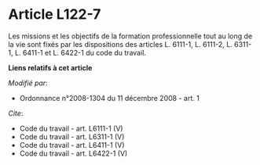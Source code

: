 # Article L122-7

Les missions et les objectifs de la formation professionnelle tout au long de la vie sont fixés par les dispositions des
articles L. 6111-1, L. 6111-2, L. 6311-1, L. 6411-1 et L. 6422-1 du code du travail.

**Liens relatifs à cet article**

_Modifié par_:

  - Ordonnance n°2008-1304 du 11 décembre 2008 - art. 1

_Cite_:

  - Code du travail - art. L6111-1 (V)
  - Code du travail - art. L6311-1 (V)
  - Code du travail - art. L6411-1 (V)
  - Code du travail - art. L6422-1 (V)
